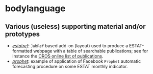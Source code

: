 bodylanguage
============

Various (useless) supporting material and/or prototypes
---

* [_estatref_](estatref/README.md): `JabRef` based add-on (layout) used to produce a ESTAT-formatted webpage with a table of searchable publications; see for instance the [CROS online list of publications](https://ec.europa.eu/eurostat/cros/content/publications-received_en).
* [_prophet_](prophet/README.md): example of application of Facebook `Prophet` automatic forecasting procedure on some ESTAT monthly indicator.